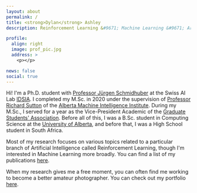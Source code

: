 ```yaml
---
layout: about
permalink: /
title: <strong>Dylan</strong> Ashley
description: Reinforcement Learning &#9671; Machine Learning &#9671; Artificial Intelligence

profile:
  align: right
  image: prof_pic.jpg
  address: >
    <p></p>

news: false
social: true
---
```


Hi! I'm a Ph.D. student with [Professor Jürgen Schmidhuber](http://idsia.ch/~juergen) at the Swiss AI Lab [IDSIA](http://www.idsia.ch/). I completed my M.Sc. in 2020 under the supervision of [Professor Richard Sutton](http://www.incompleteideas.net) of the [Alberta Machine Intelligence Institute](https://www.amii.ca). During my M.Sc., I served for a year as the Vice-President Academic of the [Graduate Students' Association](https://www.ualberta.ca/graduate-students-association). Before all of this, I was a B.Sc. student in Computing Science at the [University of Alberta](https://www.ualberta.ca/index.html), and before that, I was a High School student in South Africa.

Most of my research focuses on various topics related to a particular branch of Artificial Intelligence called Reinforcement Learning, though I'm interested in Machine Learning more broadly. You can find a list of my publications [here](research).

When my research gives me a free moment, you can often find me working to become a better amateur photographer. You can check out my portfolio [here](https://adobe.ly/2GorElp).
